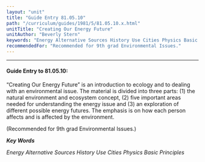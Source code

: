 ```yaml
---
layout: "unit"
title: "Guide Entry 81.05.10"
path: "/curriculum/guides/1981/5/81.05.10.x.html"
unitTitle: "Creating Our Energy Future"
unitAuthor: "Beverly Stern"
keywords: "Energy Alternative Sources History Use Cities Physics Basic Principles"
recommendedFor: "Recommended for 9th grad Environmental Issues."
---
```

<body>
<hr/>
<h4>
Guide Entry to 81.05.10:
</h4>
“Creating Our Energy Future” is an introduction to ecology and to dealing with an environmental issue.  The material is divided into three parts: (1) the natural environment and ecosystem concept, (2) five important areas needed for understanding the energy issue and (3) an exploration of different possible energy futures.  The emphasis is on how each person affects and is affected by the environment.
<p>
(Recommended for 9th grad Environmental Issues.)
</p>
<p>
<b>
<i>
Key Words
</i>
</b>
<br/>
</p>
<p>
<i>
Energy Alternative Sources History Use Cities Physics Basic Principles
</i>
</p>
</body>